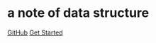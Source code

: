 <!-- ![logo](_media/coverage.jpg) -->

# a note of data structure


[GitHub](https://github.com/Wanfengyueluo/dataStructure/)
[Get Started](/start)